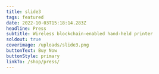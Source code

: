 ```yaml
---
title: slide3
tags: featured
date: 2022-10-03T15:18:14.283Z
headline: Press
subtitle: Wireless blockchain-enabled hand-held printer
soldout: true
coverimage: /uploads/slide3.png
buttonText: Buy Now
buttonStyle: primary
linkTo: /shop/press/
---
```

